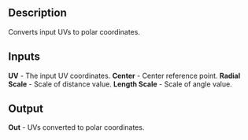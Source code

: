 ## Description
Converts input UVs to polar coordinates.

## Inputs
**UV** - The input UV coordinates.
**Center** - Center reference point.
**Radial Scale** - Scale of distance value.
**Length Scale** - Scale of angle value.

## Output
**Out** - UVs converted to polar coordinates.